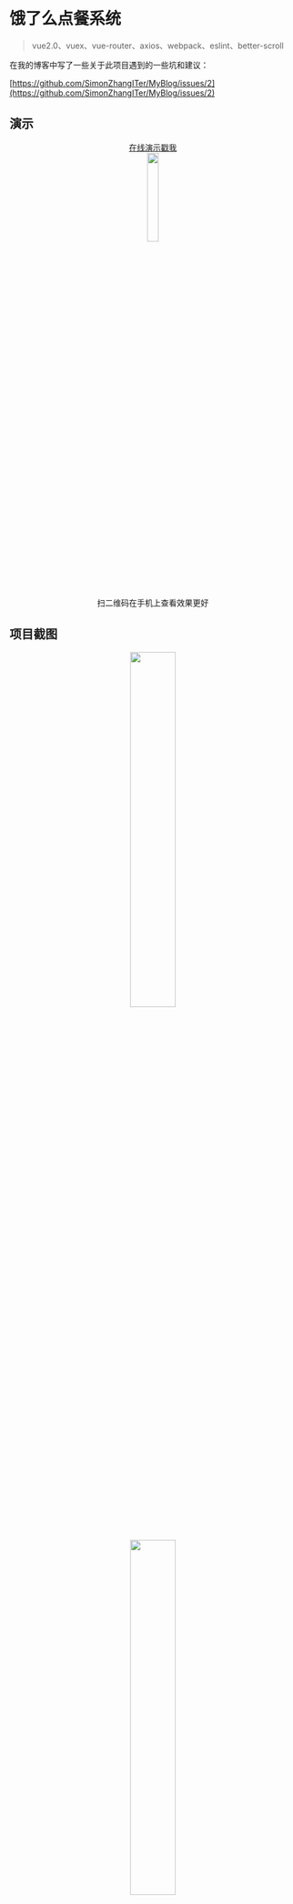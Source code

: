 # 饿了么点餐系统

> vue2.0、vuex、vue-router、axios、webpack、eslint、better-scroll


在我的博客中写了一些关于此项目遇到的一些坑和建议：

[https://github.com/SimonZhangITer/MyBlog/issues/2](https://github.com/SimonZhangITer/MyBlog/issues/2)


## 演示

<div align=center><a href="http://vuejssellapp.t.imooc.io/" target=_blank>在线演示戳我</a></div>

<div align=center>
<img src="https://static.oschina.net/uploads/space/2017/0207/180535_4FSI_2493500.png" width="20%">
<div>扫二维码在手机上查看效果更好</div>
</div>

## 项目截图

<div align=center><img src="https://static.oschina.net/uploads/space/2017/0207/110250_3uWi_2493500.jpeg" width="40%"></div>

<div align=center><img src="https://static.oschina.net/uploads/space/2017/0207/110759_xva1_2493500.jpeg" width="40%"></div>


## 安装步骤

``` bash
# install dependencies
npm install

# serve with hot reload at localhost:8080
npm run dev

# build for production with minification
npm run build
```
